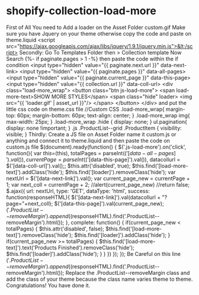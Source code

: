 # shopify-collection-load-more
First of All You need to Add a loader on the Asset Folder custom.gif   Make sure you have Jquery on your theme otherwise copy the code and paste on theme.liquid &lt;script src="https://ajax.googleapis.com/ajax/libs/jquery/1.9.1/jquery.min.js">&lt;/script>  Secondly: Go To Templates Folder then > Collection template  Now Search {%- if paginate.pages > 1 -%}  then paste the code within the if condition  &lt;input type="hidden" value="{{ paginate.next.url }}" data-next-link> &lt;input type="hidden" value="{{ paginate.pages }}" data-all-pages> &lt;input type="hidden" value="{{ paginate.current_page }}" data-this-page> &lt;input type="hidden" value="{{ collection.url }}" data-coll-url> &lt;div class="load-more_wrap">   &lt;button class="btn js-load-more">     &lt;span load-more-text>SHOW MORE STYLES&lt;/span>     &lt;span class="hide" loader>       &lt;img src="{{ 'loader.gif' | asset_url }}"/>     &lt;/span>   &lt;/button> &lt;/div>    and put the little css code on theme.css file //Custom CSS  .load-more_wrap{  margin-top: 60px;  margin-bottom: 60px;  text-align: center; } .load-more_wrap img{  max-width: 25px; }  .load-more_wrap .hide {  display: none; }  ul.pagination{  display: none !important; }  .js .ProductList--grid .ProductItem {     visibility: visible; }  Thirdly: Create a JS file on Asset Folder name it custom.js or anything and connect it to theme.liquid  and then paste the code on custom.js file  $(document).ready(function() { $('.js-load-more').on('click', function(){  var $this =$(this),     totalPages = parseInt($('[data-all-pages]').val()),     currentPage = parseInt($('[data-this-page]').val()),     datacollurl = $('[data-coll-url]').val();;  $this.attr('disabled', true);  $this.find('[load-more-text]').addClass('hide');  $this.find('[loader]').removeClass('hide');  var nextUrl = $('[data-next-link]').val();  var current_page_new = currentPage + 1;  var next_coll = currentPage + 2;  //alert(current_page_new)  //return false;  $.ajax({   url: nextUrl,   type: 'GET',   dataType: 'html',   success: function(responseHTML){     $('[data-next-link]').val(datacollurl + "?page="+next_coll);     $('[data-this-page]').val(current_page_new);     $('.ProductList--removeMargin').append($(responseHTML).find('.ProductList--removeMargin').html());   },   complete: function() {       if(current_page_new &lt; totalPages) {       $this.attr('disabled', false); $this.find('[load-more-text]').removeClass('hide'); $this.find('[loader]').addClass('hide');       }        if(current_page_new >= totalPages) {       $this.find('[load-more-text]').text('Products Finished').removeClass('hide'); $this.find('[loader]').addClass('hide');       }      }   }) }); });   Be Careful on this line     $('.ProductList--removeMargin').append($(responseHTML).find('.ProductList--removeMargin').html());  Replace the .ProductList--removeMargin class and add the class of your theme because the class name varies theme to theme.   Congratulations! You have done it. 
